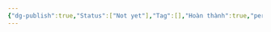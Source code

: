 ```yaml
---
{"dg-publish":true,"Status":["Not yet"],"Tag":[],"Hoàn thành":true,"permalink":"/Haiha's Sharing Ideal/Thêm ngay một lệnh tắt vào tabar với commander/","dgPassFrontmatter":true,"noteIcon":"2","created":"2023-12-21T17:24:24.900+07:00","updated":"2024-01-05T12:29:31.000+07:00"}
---
```




